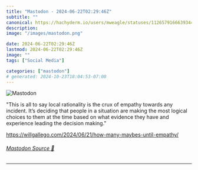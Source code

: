 ```yaml
---
title: "Mastodon - 2024-06-22T02:29:46Z"
subtitle: ""
canonical: https://hachyderm.io/users/mweagle/statuses/112657916663934489
description:
image: "/images/mastodon.png"

date: 2024-06-22T02:29:46Z
lastmod: 2024-06-22T02:29:46Z
image: ""
tags: ["Social Media"]

categories: ["mastodon"]
# generated: 2024-10-23T18:04:53-07:00
---
```

![Mastodon](/images/mastodon.png)

<p>&quot;This is all to say local rationality is the crux of empathy towards any incident. It’s deciding that people in a situation are making the most logical choices to them at the time based on what evidence they have and experience leading the decision making.&quot;</p><p><a href="https://willgallego.com/2024/06/21/how-many-maybes-until-empathy/" target="_blank" rel="nofollow noopener noreferrer" translate="no"><span class="invisible">https://</span><span class="ellipsis">willgallego.com/2024/06/21/how</span><span class="invisible">-many-maybes-until-empathy/</span></a></p>


###### [Mastodon Source 🐘](https://hachyderm.io/@mweagle/112657916663934489)

___
